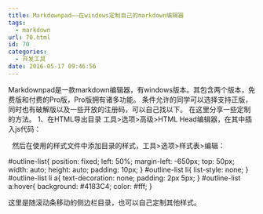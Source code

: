 ```yaml
---
title: Markdownpad——在windows定制自己的markdown编辑器
tags:
  - markdown
url: 70.html
id: 70
categories:
  - 开发工具
date: 2016-05-17 09:46:56
---
```


Markdownpad是一款markdown编辑器，有windows版本。其包含两个版本，免费版和付费的Pro版，Pro版拥有诸多功能。 条件允许的同学可以选择支持正版，同时也有破解版以及一些开放的注册码，可以自己找以下。 在这里分享一些定制的方法。 1、在HTML导出目录 工具>选项>高级>HTML Head编辑器，在其中插入js代码：

<script>
    document.addEventListener("DOMContentLoaded", function() {
        // 生成目录列表
        var outline = document.createElement("ul");
        outline.setAttribute("id", "outline-list");
        outline.style.cssText = "border: 1px solid #ccc;";
        document.body.insertBefore(outline, document.body.childNodes\[0\]);
        // 获取所有标题
        var headers = document.querySelectorAll('h1,h2,h3,h4,h5,h6');
        for (var i = 0; i < headers.length; i++) {
            var header = headers\[i\];
            var hash = _hashCode(header.textContent);
            // MarkdownPad2无法为中文header正确生成id，这里生成一个
            header.setAttribute("id", header.tagName + hash);
            // 找出它是H几，为后面前置空格准备
            var prefix = parseInt(header.tagName.replace('H', ''), 10);
            outline.appendChild(document.createElement("li"));
            var a = document.createElement("a");
            // 为目录项设置链接
            a.setAttribute("href", "#" + header.tagName + hash)
            // 目录项文本前面放置对应的空格
            a.innerHTML = header.textContent;
            a.style.marginLeft = (prefix-1)*20 + 'px';
            outline.lastChild.appendChild(a);
        }

    });

    // 类似Java的hash生成方式，为一段文字生成一段基本不会重复的数字
    function _hashCode(txt) {
         var hash = 0;
         if (txt.length == 0) return hash;
         for (i = 0; i < txt.length; i++) {
              char = txt.charCodeAt(i);
              hash = ((hash<<5)-hash)+char;
              hash = hash & hash; // Convert to 32bit integer
         }
         return hash;
    }
</script>

  然后在使用的样式文件中添加目录的样式，工具>选项>样式表>编辑：

#outline-list{
  position: fixed;
  left: 50%;
  margin-left: -650px;
  top: 50px;
  width: auto;
  height: auto;
  padding: 10px;
}
#outline-list li{
  list-style: none;
}
#outline-list li a{
  text-decoration: none;
  padding: 2px 5px;
}
#outline-list a:hover{
  background: #4183C4;
  color: #fff;
}

这里是随滚动条移动的侧边栏目录，也可以自己定制其他样式。